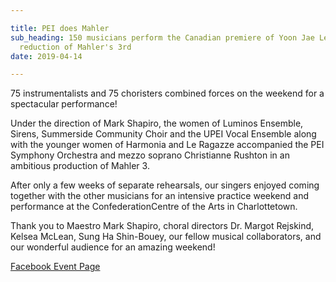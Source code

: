 ```yaml
---

title: PEI does Mahler
sub_heading: 150 musicians perform the Canadian premiere of Yoon Jae Lee's orchestral
  reduction of Mahler's 3rd
date: 2019-04-14

---
```

<!-- ![](/images/20190414_IMG_3145_fullstage.jpg) -->

75 instrumentalists and 75 choristers combined forces on the weekend for a spectacular performance!

Under the direction of Mark Shapiro, the women of Luminos Ensemble, Sirens, Summerside Community Choir and the UPEI Vocal Ensemble along with the younger women of Harmonia and Le Ragazze accompanied the PEI Symphony Orchestra and mezzo soprano Christianne Rushton in an ambitious production of Mahler 3.

After only a few weeks of separate rehearsals, our singers enjoyed coming together with the other musicians for an intensive practice weekend and performance at the ConfederationCentre  of the Arts in Charlottetown.

Thank you to Maestro Mark Shapiro, choral directors Dr. Margot Rejskind, Kelsea McLean, Sung Ha Shin-Bouey, our fellow musical collaborators, and our wonderful audience for an amazing weekend!

[Facebook Event Page](https://www.facebook.com/events/2369100906441838/)

<!-- ![](/images/20190414_185314.jpg)

![](/images/20190414_185039.jpg)

![](/images/20190411_211435.jpg)

![](/images/20190411_205754.jpg)

![](/images/20190413_151200.jpg)

![](/images/20190415_000000.jpg)

![](/images/20190414_141555.jpg)

![](/images/20190414_000000.jpg)

![](/images/20190414_132717.jpg) We even picked up a new soprano along the way...  ;) -->
